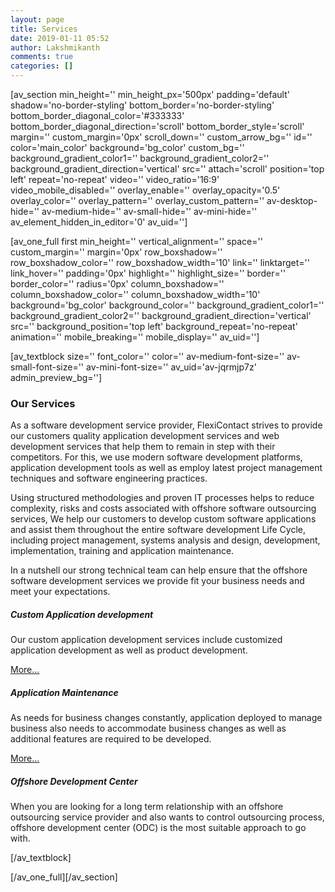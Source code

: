 ```yaml
---
layout: page
title: Services
date: 2019-01-11 05:52
author: Lakshmikanth
comments: true
categories: []
---
```

<!-- wp:shortcode -->
[av_section min_height='' min_height_px='500px' padding='default' shadow='no-border-styling' bottom_border='no-border-styling' bottom_border_diagonal_color='#333333' bottom_border_diagonal_direction='scroll' bottom_border_style='scroll' margin='' custom_margin='0px' scroll_down='' custom_arrow_bg='' id='' color='main_color' background='bg_color' custom_bg='' background_gradient_color1='' background_gradient_color2='' background_gradient_direction='vertical' src='' attach='scroll' position='top left' repeat='no-repeat' video='' video_ratio='16:9' video_mobile_disabled='' overlay_enable='' overlay_opacity='0.5' overlay_color='' overlay_pattern='' overlay_custom_pattern='' av-desktop-hide='' av-medium-hide='' av-small-hide='' av-mini-hide='' av_element_hidden_in_editor='0' av_uid='']

[av_one_full first  min_height='' vertical_alignment='' space='' custom_margin='' margin='0px' row_boxshadow='' row_boxshadow_color='' row_boxshadow_width='10' link='' linktarget='' link_hover='' padding='0px' highlight='' highlight_size='' border='' border_color='' radius='0px' column_boxshadow='' column_boxshadow_color='' column_boxshadow_width='10' background='bg_color' background_color='' background_gradient_color1='' background_gradient_color2='' background_gradient_direction='vertical' src='' background_position='top left' background_repeat='no-repeat' animation='' mobile_breaking='' mobile_display='' av_uid='']

[av_textblock size='' font_color='' color='' av-medium-font-size='' av-small-font-size='' av-mini-font-size='' av_uid='av-jqrmjp7z' admin_preview_bg='']
<div class="av-special-heading av-special-heading-h3    avia-builder-el-0  el_before_av_textblock  avia-builder-el-first ">
<h3 class="av-special-heading-tag">Our Services</h3>
<div class="special-heading-border">
<div class="special-heading-inner-border"></div>
</div>
</div>
<section class="av_textblock_section">
<div class="avia_textblock ">

As a software development service provider, FlexiContact strives to provide our customers quality application development services and web development services that help them to remain in step with their competitors. For this, we use modern software development platforms, application development tools as well as employ latest project management techniques and software engineering practices.

Using structured methodologies and proven IT processes helps to reduce complexity, risks and costs associated with offshore software outsourcing services, We help our customers to develop custom software applications and assist them throughout the entire software development Life Cycle, including project management, systems analysis and design, development, implementation, training and application maintenance.

In a nutshell our strong technical team can help ensure that the offshore software development services we provide fit your business needs and meet your expectations.

</div>
</section>
<div class="flex_column av_one_third  flex_column_div first  avia-builder-el-2  el_after_av_textblock  el_before_av_one_third  column-top-margin">
<div class="av-special-heading av-special-heading-h5    avia-builder-el-3  el_before_av_textblock  avia-builder-el-first ">
<h5 class="av-special-heading-tag">Custom Application development</h5>
<div class="special-heading-border">
<div class="special-heading-inner-border"></div>
</div>
</div>
<section class="av_textblock_section">
<div class="avia_textblock ">

Our custom application development services include customized application development as well as product development.

</div>
</section>
<div class="avia-button-wrap avia-button-right  avia-builder-el-5  el_after_av_textblock  avia-builder-el-last "><a class="avia-button  avia-icon_select-yes-left-icon avia-color-theme-color avia-size-small avia-position-right " href="http://www.flexicontact.com/our-services/cad/"><span class="avia_iconbox_title">More...</span></a></div>
</div>
<div class="flex_column av_one_third  flex_column_div   avia-builder-el-6  el_after_av_one_third  el_before_av_one_third  column-top-margin">
<div class="av-special-heading av-special-heading-h5    avia-builder-el-7  el_before_av_textblock  avia-builder-el-first ">
<h5 class="av-special-heading-tag">Application Maintenance</h5>
<div class="special-heading-border">
<div class="special-heading-inner-border"></div>
</div>
</div>
<section class="av_textblock_section">
<div class="avia_textblock ">

As needs for business changes constantly, application deployed to manage business also needs to accommodate business changes as well as additional features are required to be developed.

</div>
</section>
<div class="avia-button-wrap avia-button-right  avia-builder-el-9  el_after_av_textblock  avia-builder-el-last "><a class="avia-button  avia-icon_select-yes-left-icon avia-color-theme-color avia-size-small avia-position-right " href="http://www.flexicontact.com/our-services/app-maintain/"><span class="avia_iconbox_title">More...</span></a></div>
</div>
<div class="flex_column av_one_third  flex_column_div   avia-builder-el-10  el_after_av_one_third  avia-builder-el-last  column-top-margin">
<div class="av-special-heading av-special-heading-h5    avia-builder-el-11  el_before_av_textblock  avia-builder-el-first ">
<h5 class="av-special-heading-tag">Offshore Development Center</h5>
<div class="special-heading-border">
<div class="special-heading-inner-border"></div>
</div>
</div>
<section class="av_textblock_section">
<div class="avia_textblock ">

When you are looking for a long term relationship with an offshore outsourcing service provider and also wants to control outsourcing process, offshore development center (ODC) is the most suitable approach to go with.

</div>
</section>
<div class="avia-button-wrap avia-button-right  avia-builder-el-13  el_after_av_textblock  avia-builder-el-last "></div>
</div>
[/av_textblock]

[/av_one_full][/av_section]
<!-- /wp:shortcode -->
